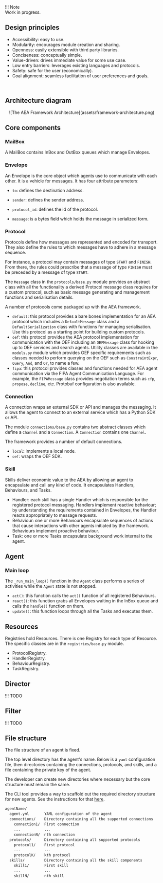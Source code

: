 
!!! Note  
    Work in progress.

## Design principles

* Accessibility: easy to use.
* Modularity: encourages module creation and sharing.
* Openness: easily extensible with third party libraries.
* Conciseness: conceptually simple.
* Value-driven: drives immediate value for some use case.
* Low entry barriers: leverages existing languages and protocols.
* Safety: safe for the user (economically).
* Goal alignment: seamless facilitation of user preferences and goals.

<br />


## Architecture diagram

<center>![The AEA Framework Architecture](assets/framework-architecture.png)</center>


## Core components

### MailBox

A MailBox contains InBox and OutBox queues which manage Envelopes.

### Envelope

An Envelope is the core object which agents use to communicate with each other. It is a vehicle for messages. It has four attribute parameters:

* `to`: defines the destination address.

* `sender`: defines the sender address.

* `protocol_id`: defines the id of the protocol.

* `message`: is a bytes field which holds the message in serialized form.



### Protocol

Protocols define how messages are represented and encoded for transport. They also define the rules to which messages have to adhere in a message sequence. 

For instance, a protocol may contain messages of type `START` and `FINISH`. From there, the rules could prescribe that a message of type `FINISH` must be preceded by a message of type `START`.

The `Message` class in the `protocols/base.py` module provides an abstract class with all the functionality a derived Protocol message class requires for a custom protocol, such as basic message generating and management functions and serialisation details.

A number of protocols come packaged up with the AEA framework.

* `default`: this protocol provides a bare bones implementation for an AEA protocol which includes a `DefaultMessage` class and a `DefaultSerialization` class with functions for managing serialisation. Use this protocol as a starting point for building custom protocols.
* `oef`: this protocol provides the AEA protocol implementation for communication with the OEF including an `OEFMessage` class for hooking up to OEF services and search agents. Utility classes are available in the `models.py` module which provides OEF specific requirements such as classes needed to perform querying on the OEF such as `ConstraintExpr`, `Query`, `And`, and `Or`, to name a few.
* `fipa`: this protocol provides classes and functions needed for AEA agent communication via the FIPA Agent Communication Language. For example, the `FIPAMessage` class provides negotiation terms such as `cfp`, `propose`, `decline`, etc. Protobuf configuration is also available.

### Connection

A connection wraps an external SDK or API and manages the messaging. It allows the agent to connect to an external service which has a Python SDK or API. 

The module `connections/base.py` contains two abstract classes which define a `Channel` and a `Connection`. A `Connection` contains one `Channel`.

The framework provides a number of default connections.

* `local`: implements a local node.
* `oef`: wraps the OEF SDK.

### Skill

Skills deliver economic value to the AEA by allowing an agent to encapsulate and call any kind of code. It encapsulates Handlers, Behaviours, and Tasks.

* Handler: each skill has a single Handler which is responsible for the registered protocol messaging. Handlers implement reactive behaviour; by understanding the requirements contained in Envelopes, the Handler reacts appropriately to message requests. 
* Behaviour: one or more Behaviours encapsulate sequences of actions that cause interactions with other agents initiated by the framework. Behaviours implement proactive behaviour.
* Task: one or more Tasks encapsulate background work internal to the agent.



## Agent 

### Main loop

The `_run_main_loop()` function in the `Agent` class performs a series of activities while the `Agent` state is not stopped.

* `act()`: this function calls the `act()` function of all registered Behaviours.
* `react()`: this function grabs all Envelopes waiting in the InBox queue and calls the `handle()` function on them.
* `update()`: this function loops through all the Tasks and executes them.

## Resources 

Registries hold Resources. There is one Registry for each type of Resource. The specific classes are in the `registries/base.py` module.

* ProtocolRegistry.
* HandlerRegistry. 
* BehaviourRegistry.
* TaskRegistry.


## Director

!!! TODO 

## Filter

!!! TODO 




## File structure

The file structure of an agent is fixed.

The top level directory has the agent's name. Below is a `yaml` configuration file, then directories containing the connections, protocols, and skills, and a file containing the private key of the agent.

The developer can create new directories where necessary but the core structure must remain the same.

The CLI tool provides a way to scaffold out the required directory structure for new agents. See the instructions for that <a href="../scaffolding/" target=_blank>here</a>.

``` bash
agentName/
  agent.yml       YAML configuration of the agent
  connections/    Directory containing all the supported connections
    connection1/  First connection
    ...           ...
    connectionN/  nth connection
  protocols/      Directory containing all supported protocols
    protocol1/    First protocol
    ...           ...
    protocolK/    kth protocol 
  skills/         Directory containing all the skill components
    skill1/       First skill
    ...           ...
    skillN/       nth skill
```

<br />
